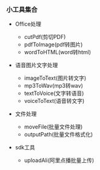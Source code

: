 ### 小工具集合
- Office处理
    - cutPdf(剪切PDF)
    - pdfToImage(pdf转图片)
    - wordToHTML(word转html)

- 语音图片文字处理
    - imageToText(图片转文字)
    - mp3ToWav(mp3转wav)
    - textToVoice(文字转语音)
    - voiceToText(语音转文字)
- 文件处理
    - moveFile(批量文件处理)
    - outputPath(批量文件格式化)

- sdk工具
    - uploadAli(阿里点播批量上传)
